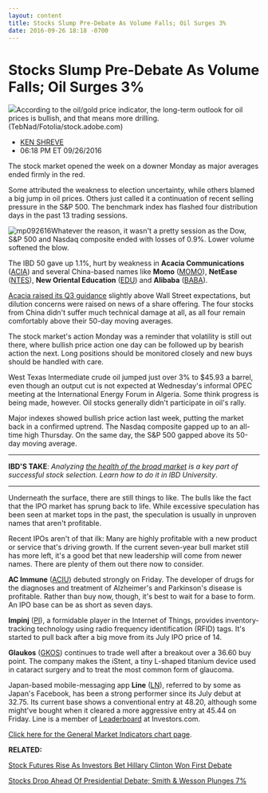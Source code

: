```yaml
---
layout: content
title: Stocks Slump Pre-Debate As Volume Falls; Oil Surges 3%
date: 2016-09-26 18:18 -0700
---
```



Stocks Slump Pre-Debate As Volume Falls; Oil Surges 3%
=======================================================


![](https://www.investors.com/wp-content/uploads/2016/09/BIGpic_oil_092616_adobe.jpeg)According to the oil/gold price indicator, the long-term outlook for oil prices is bullish, and that means more drilling. (TebNad/Fotolia/stock.adobe.com)




* [KEN SHREVE](https://www.investors.com/author/shrevek/ "Posts by KEN SHREVE")
* 06:18 PM ET 09/26/2016




The stock market opened the week on a downer Monday as major averages ended firmly in the red.


Some attributed the weakness to election uncertainty, while others blamed a big jump in oil prices. Others just called it a continuation of recent selling pressure in the S&P 500. The benchmark index has flashed four distribution days in the past 13 trading sessions.


![mp092616](https://www.investors.com/wp-content/uploads/2016/09/MP092616-187x300.jpg)Whatever the reason, it wasn't a pretty session as the Dow, S&P 500 and Nasdaq composite ended with losses of 0.9%. Lower volume softened the blow.


The IBD 50 gave up 1.1%, hurt by weakness in **Acacia Communications** ([ACIA](https://research.investors.com/quote.aspx?symbol=ACIA)) and several China-based names like **Momo** ([MOMO](https://research.investors.com/quote.aspx?symbol=MOMO)), **NetEase** ([NTES](https://research.investors.com/quote.aspx?symbol=NTES)), **New Oriental Education** ([EDU](https://research.investors.com/quote.aspx?symbol=EDU)) and **Alibaba** ([BABA](https://research.investors.com/quote.aspx?symbol=BABA)).


[Acacia raised its Q3 guidance](https://www.investors.com/news/technology/acacia-communications-announces-450-mil-offering-stock-falls/) slightly above Wall Street expectations, but dilution concerns were raised on news of a share offering. The four stocks from China didn't suffer much technical damage at all, as all four remain comfortably above their 50-day moving averages.


The stock market's action Monday was a reminder that volatility is still out there, where bullish price action one day can be followed up by bearish action the next. Long positions should be monitored closely and new buys should be handled with care.


West Texas Intermediate crude oil jumped just over 3% to $45.93 a barrel, even though an output cut is not expected at Wednesday's informal OPEC meeting at the International Energy Forum in Algeria. Some think progress is being made, however. Oil stocks generally didn't participate in oil's rally.


Major indexes showed bullish price action last week, putting the market back in a confirmed uptrend. The Nasdaq composite gapped up to an all-time high Thursday. On the same day, the S&P 500 gapped above its 50-day moving average.




---


**IBD'S TAKE**: *Analyzing [the health of the broad market](https://www.investors.com/ibd-university/can-slim/market-direction/) is a key part of successful stock selection. Learn how to do it in IBD University*.




---


Underneath the surface, there are still things to like. The bulls like the fact that the IPO market has sprung back to life. While excessive speculation has been seen at market tops in the past, the speculation is usually in unproven names that aren't profitable.


Recent IPOs aren't of that ilk: Many are highly profitable with a new product or service that's driving growth. If the current seven-year bull market still has more left, it's a good bet that new leadership will come from newer names. There are plenty of them out there now to consider.


**AC Immune** ([ACIU](https://research.investors.com/quote.aspx?symbol=ACIU)) debuted strongly on Friday. The developer of drugs for the diagnoses and treatment of Alzheimer's and Parkinson's disease is profitable. Rather than buy now, though, it's best to wait for a base to form. An IPO base can be as short as seven days.


**Impinj** ([PI](https://research.investors.com/quote.aspx?symbol=PI)), a formidable player in the Internet of Things, provides inventory-tracking technology using radio frequency identification (RFID) tags. It's started to pull back after a big move from its July IPO price of 14.


**Glaukos** ([GKOS](https://research.investors.com/quote.aspx?symbol=GKOS)) continues to trade well after a breakout over a 36.60 buy point. The company makes the iStent, a tiny L-shaped titanium device used in cataract surgery and to treat the most common form of glaucoma.


Japan-based mobile-messaging app **Line** ([LN](https://research.investors.com/quote.aspx?symbol=LN)), referred to by some as Japan's Facebook, has been a strong performer since its July debut at 32.75. Its current base shows a conventional entry at 48.20, although some might've bought when it cleared a more aggressive entry at 45.44 on Friday. Line is a member of [Leaderboard](https://www.investors.com/leaderboard) at Investors.com.


[Click here for the General Market Indicators chart page](https://www.investors.com/wp-content/uploads/2016/09/IBD2609152818GMI.pdf).


**RELATED:**


[Stock Futures Rise As Investors Bet Hillary Clinton Won First Debate](https://www.investors.com/market-trend/stock-market-today/stock-futures-rise-as-investors-bet-hillary-clinton-won-first-debate/)


[Stocks Drop Ahead Of Presidential Debate; Smith & Wesson Plunges 7%](https://www.investors.com/market-trend/stock-market-today/stocks-drop-ahead-of-presidential-debate-smith-wesson-plunges-7/)




